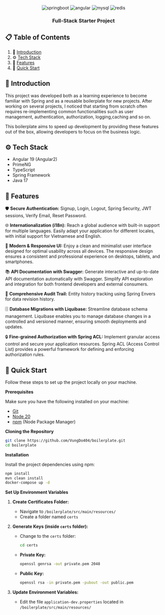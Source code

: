 <div align="center">

  <div>
     <img src="https://img.shields.io/badge/SpringBoot-6DB33F?style=flat-square&logo=Spring&logoColor=white"
alt="springboot" />
<img src="https://img.shields.io/badge/Angular-DD0031?style=flat-square&logo=angular&logoColor=white"
alt="angular" />
<img src="https://img.shields.io/badge/MySQL-4479A1?style=flat-square&logo=mysql&logoColor=fff" alt="mysql" />
<img src="https://img.shields.io/badge/Redis-%23DD0031.svg?style=flat-square&logo=redis&logoColor=white" alt="redis" />
  </div>

<h3 align="center">Full-Stack Starter Project</h3>

</div>

## 📋 <a name="table">Table of Contents</a>

1. 🤖 [Introduction](#introduction)
2. ⚙️ [Tech Stack](#tech-stack)
3. 🔋 [Features](#features)
4. 🤸 [Quick Start](#quick-start)


## <a name="introduction">🤖 Introduction</a>

This project was developed both as a learning experience to become familiar with Spring and as a reusable boilerplate
for new projects.
After working on several projects, I noticed that starting from scratch often requires re-implementing common
functionalities such as user management, authentication, authorization, logging,caching and so on.

This boilerplate aims
to speed up development by providing these features out of the box, allowing developers to focus on the business logic.

## <a name="tech-stack">⚙️ Tech Stack</a>

- Angular 19 (Angular2)
- PrimeNG
- TypeScript
- Spring Framework
- Java 17

## <a name="features">🔋 Features</a>

🛡️ **Secure Authentication:** Signup, Login, Logout, Spring Security, JWT sessions, Verify Email, Reset Password.

🌐 **Internationalization (i18n):**  Reach a global audience with built-in support for multiple languages. Easily adapt
your application for different locales, with initial support for Vietnamese and English.

🎨 **Modern & Responsive UI:**  Enjoy a clean and minimalist user interface designed for optimal usability across all
devices. The responsive design ensures a consistent and professional experience on desktops, tablets, and smartphones.

📚 **API Documentation with Swagger:**  Generate interactive and up-to-date API documentation automatically with
Swagger. Simplify API exploration and integration for both frontend developers and external consumers.

🔄 **Comprehensive Audit Trail:**  Entity history tracking using Spring Envers for data revision history.

🗄️ **Database Migrations with Liquibase:**  Streamline database schema management. Liquibase enables you to manage
database changes in a controlled and versioned manner, ensuring smooth deployments and updates.

🔒 **Fine-grained Authorization with Spring ACL:** Implement granular access control and secure your application
resources. Spring ACL (Access Control List) provides a powerful framework for defining and enforcing authorization
rules.

## <a name="quick-start">🤸 Quick Start</a>

Follow these steps to set up the project locally on your machine.

**Prerequisites**

Make sure you have the following installed on your machine:

- [Git](https://git-scm.com/)
- [Node 20](https://nodejs.org/en/blog/release/v20.16.0)
- [npm](https://www.npmjs.com/) (Node Package Manager)

**Cloning the Repository**

```bash
git clone https://github.com/VungDo404/boilerplate.git
cd boilerplate
```

**Installation**

Install the project dependencies using npm:

```bash
npm install
mvn clean install
docker-compose up -d
```

**Set Up Environment Variables**

1. **Create Certificates Folder:**
    - Navigate to `/boilerplate/src/main/resources/`
    - Create a folder named `certs`

2. **Generate Keys (inside `certs` folder):**
    - Change to the `certs` folder:
      ```bash
      cd certs
      ```
    - **Private Key:**
      ```bash
      openssl genrsa -out private.pem 2048
      ```
    - **Public Key:**
      ```bash
      openssl rsa -in private.pem -pubout -out public.pem
      ```

3. **Update Environment Variables:**
    - Edit the file `application-dev.properties` located in `/boilerplate/src/main/resources/`
